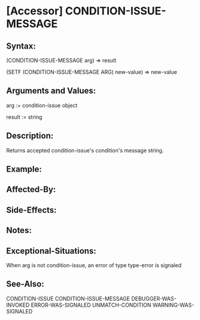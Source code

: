 # [Accessor] CONDITION-ISSUE-MESSAGE

## Syntax:

(CONDITION-ISSUE-MESSAGE arg) => result

(SETF (CONDITION-ISSUE-MESSAGE ARG) new-value) => new-value

## Arguments and Values:

arg := condition-issue object

result := string

## Description:
Returns accepted condition-issue's condition's message string.

## Example:

## Affected-By:

## Side-Effects:

## Notes:

## Exceptional-Situations:
When arg is not condition-issue, an error of type type-error is signaled

## See-Also:

CONDITION-ISSUE
CONDITION-ISSUE-MESSAGE
DEBUGGER-WAS-INVOKED
ERROR-WAS-SIGNALED
UNMATCH-CONDITION
WARNING-WAS-SIGNALED
